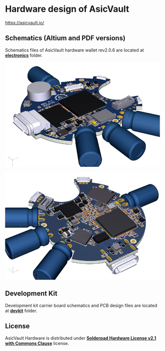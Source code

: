 # Hardware design of AsicVault

https://asicvault.io/

## Schematics (Altium and PDF versions)

Schematics files of AsicVault hardware wallet rev2.0.6 are located at [**electronics**](https://github.com/AsicVault/asicvault-hardware/tree/main/electronics) folder.

<a href="https://raw.githubusercontent.com/AsicVault/asicvault-hardware/main/images/3_av_rev21_btm_3dview.png"><img src="https://github.com/AsicVault/asicvault-hardware/blob/main/images/3_av_rev21_btm_3dview_small.jpg" alt="AsicVault PCB 3D bottom view"></a>

<a href="https://raw.githubusercontent.com/AsicVault/asicvault-hardware/main/images/4_av_rev21_top_3dview.png"><img src="https://github.com/AsicVault/asicvault-hardware/blob/main/images/4_av_rev21_top_3dview_small.jpg" alt="AsicVault PCB 3D top view"></a>

## Development Kit

Development kit carrier board schematics and PCB design files are located at [**devkit**](https://github.com/AsicVault/asicvault-hardware/tree/main/devkit) folder.

## License

AsicVault Hardware is distributed under [**Solderpad Hardware License v2.1 with Commons Clause**](https://github.com/AsicVault/asicvault-hardware/blob/main/LICENSE.md) license.

